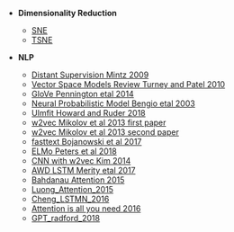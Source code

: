- __Dimensionality Reduction__
  - [SNE](./Dimensionality_Reduction/sne_hinton_2002/sne.ipynb)
  - [TSNE](./Dimensionality_Reduction/tsne_vandermaaten_2003/tsne.ipynb)
  
  
- __NLP__
  - [Distant Supervision Mintz 2009](./NLP/distant_supervision_mintz_2009/distant_supervision_mintz_2009.md)  
  - [Vector Space Models Review Turney and Patel 2010](./NLP/vsm_turney_patel_2010/vector_space_models_turney_pantel_2010.md) 
  - [GloVe Pennington etal 2014](./NLP/glove_pennington_2014/glove_pennington_2014.ipynb)
  - [Neural Probabilistic Model Bengio etal 2003](./NLP/npm_bengio_2003/neural_probabilistic_model_bengio_2003.md)
  - [Ulmfit Howard and Ruder 2018](./NLP/ulmfit_howard_ruder_2018/ulmfit_howard_ruder_2018.md)
  - [w2vec Mikolov et al 2013 first paper](./NLP/w2vec1_mikolov_2013/w2vec_1_mikolov_2013.md)
  - [w2vec Mikolov et al 2013 second paper](./NLP/w2vec2_mikolov_2013/w2vec_2_mikolov_2013.md)
  - [fasttext Bojanowski et al 2017 ](./NLP/fasttext_bojanowski_2017/fasttext_bojanowski_2017.md)
  - [ELMo Peters et al 2018 ](./NLP/elmo_peters_2018/Elmo_peters_2018.md)
  - [CNN with w2vec Kim 2014](./NLP/cnn_textclassification_kim_2014/cnn_textclassification_kim_2014.md)
  - [AWD LSTM Merity etal 2017](./NLP/awdlstm_merity_2017/AWDLSTM_merity_2017.md)
  - [Bahdanau Attention 2015](/NLP/attention_bahdanau_2015/Attention_Bahdanau_2015.md)
  - [Luong_Attention_2015](/NLP/attention_luong_2015/Attention_Luong_2015.md)
  - [Cheng_LSTMN_2016](/NLP/lstmn_cheng_2016/LSTMN_Cheng_2016.md)
  - [Attention is all you need 2016](/NLP/transformers_vaswani_2017/transformers_attention_vaswani_2017.md)
  - [GPT_radford_2018](/NLP/opengpt_radford_2018/opengpt_radford_2018.md)

